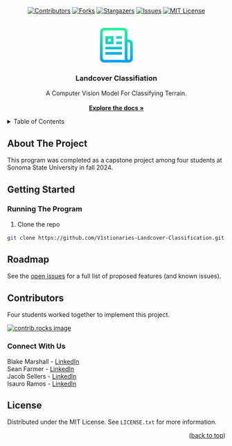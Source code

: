 <a id="readme-top"></a>

<!-- PROJECT SHIELDS -->
<!--
*** I'm using markdown "reference style" links for readability.
*** Reference links are enclosed in brackets [ ] instead of parentheses ( ).
*** See the bottom of this document for the declaration of the reference variables
*** for contributors-url, forks-url, etc. This is an optional, concise syntax you may use.
*** https://www.markdownguide.org/basic-syntax/#reference-style-links
-->
<div align="center">

[![Contributors][contributors-shield]][contributors-url]
[![Forks][forks-shield]][forks-url]
[![Stargazers][stars-shield]][stars-url]
[![Issues][issues-shield]][issues-url]
[![MIT License][license-shield]][license-url]

</div>

<!-- PROJECT LOGO -->
<br />
<div align="center">
  <a href="https://github.comV1sionaries/Landcover-Classification">
    <img src="Misc/logo.png" alt="Logo" width="80" height="80">
  </a>

<h3 align="center">Landcover Classifiation</h3>

  <p align="center">
    A Computer Vision Model For Classifying Terrain.  
    <br />
    <br />
    <a href="https://github.com/V1sionaries/Landcover-Classification/blob/main/README.md"><strong>Explore the docs »</strong></a>
  </p>
</div>



<!-- TABLE OF CONTENTS -->
<details>
  <summary>Table of Contents</summary>
  <ol>
    <li>
      <a href="#about-the-project">About The Project</a>
    </li>
    <li>
      <a href="#getting-started">Getting Started</a>
      <ul>
        <li><a href="#running">Running The Program</a></li>
      </ul>
    </li>
    <li><a href="#roadmap">Roadmap</a></li>
    <li><a href="#usage">Usage</a></li>
    <li><a href="#contributors">Contributors</a></li>
    <li><a href="#connect-with-us">Connect</a></li>
    <li><a href="#license">License</a></li>
    <li><a href="#acknowledgments">Acknowledgments</a></li>
  </ol>
</details>



<!-- ABOUT THE PROJECT -->
## About The Project

This program was completed as a capstone project among four students at Sonoma State University in fall 2024. 

<!-- GETTING STARTED -->
<a id="readme-getting-started"></a>
## Getting Started

### Running The Program

  1. Clone the repo
   ```sh
   git clone https://github.com/V1stionaries-Landcover-Classification.git
   ```
## Roadmap

See the [open issues](https://github.com/V1sionaries/Landcover-Classification/issues) for a full list of proposed features (and known issues).


<!-- CONTRIBUTORS -->
## Contributors

Four students worked together to implement this project. 

<a href="https://github.com/V1sionaries/Landcover-Classification/graphs/contributors">
  <img src="https://contrib.rocks/image?repo=V1sionaries/Landcover-Classification" alt="contrib.rocks image" />
</a>


<!-- CONNECT -->
### Connect With Us

Blake Marshall - [LinkedIn](linkedin.com/in/blakemarshalll)  
Sean Farmer - [LinkedIn](https://www.linkedin.com/in/sean-farmer-517ab8276/)  
Jacob Sellers - [LinkedIn](linkedin.com/in/jacob-sellers-83840826a)  
Isauro Ramos - [LinkedIn](https://www.linkedin.com/in/ramosisauro/)  

<!-- LICENSE -->
## License

Distributed under the MIT License. See `LICENSE.txt` for more information.

<p align="right">(<a href="#readme-top">back to top</a>)</p>

<!-- MARKDOWN LINKS & IMAGES -->
<!-- https://www.markdownguide.org/basic-syntax/#reference-style-links -->
[contributors-shield]: https://img.shields.io/github/contributors/V1sionaries/Landcover-Classification.svg?style=for-the-badge
[contributors-url]: https://github.com/V1sionaries/Landcover-Classification/graphs/contributors
[forks-shield]: https://img.shields.io/github/forks/V1sionaries/Landcover-Classification.svg?style=for-the-badge
[forks-url]: https://github.com/V1sionaries/Landcover-Classification/network/members
[stars-shield]: https://img.shields.io/github/stars/V1sionaries/Landcover-Classification.svg?style=for-the-badge
[stars-url]: https://github.com/V1sionaries/Landcover-Classification/stargazers
[issues-shield]: https://img.shields.io/github/issues/V1sionaries/Landcover-Classification.svg?style=for-the-badge
[issues-url]: https://github.com/V1sionaries/Landcover-Classification/issues
[license-shield]: https://img.shields.io/github/license/othneildrew/Best-README-Template.svg?style=for-the-badge

[license-url]: https://github.com/V1sionaries/Landcover-Classification/blob/main/LICENSE.txt
[linkedin-shield]: https://img.shields.io/badge/-LinkedIn-black.svg?style=for-the-badge&logo=linkedin&colorB=555
[product-screenshot]: images/screenshot.png
[Next.js]: https://img.shields.io/badge/next.js-000000?style=for-the-badge&logo=nextdotjs&logoColor=white
[Next-url]: https://nextjs.org/
[React.js]: https://img.shields.io/badge/React-20232A?style=for-the-badge&logo=react&logoColor=61DAFB
[React-url]: https://reactjs.org/
[Vue.js]: https://img.shields.io/badge/Vue.js-35495E?style=for-the-badge&logo=vuedotjs&logoColor=4FC08D
[Vue-url]: https://vuejs.org/
[Angular.io]: https://img.shields.io/badge/Angular-DD0031?style=for-the-badge&logo=angular&logoColor=white
[Angular-url]: https://angular.io/
[Svelte.dev]: https://img.shields.io/badge/Svelte-4A4A55?style=for-the-badge&logo=svelte&logoColor=FF3E00
[Svelte-url]: https://svelte.dev/
[Laravel.com]: https://img.shields.io/badge/Laravel-FF2D20?style=for-the-badge&logo=laravel&logoColor=white
[Laravel-url]: https://laravel.com
[Bootstrap.com]: https://img.shields.io/badge/Bootstrap-563D7C?style=for-the-badge&logo=bootstrap&logoColor=white
[Bootstrap-url]: https://getbootstrap.com
[JQuery.com]: https://img.shields.io/badge/jQuery-0769AD?style=for-the-badge&logo=jquery&logoColor=white
[JQuery-url]: https://jquery.com 
